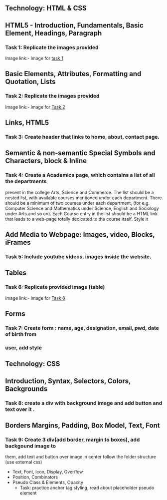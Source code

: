 ## Technology: HTML & CSS

 ## HTML5 - Introduction, Fundamentals, Basic Element, Headings, Paragraph
### Task 1: Replicate the images provided
Image link:- Image for [task 1](https://drive.google.com/file/d/1qL1FOYvaot2PGakKGCqJ0-zu8XwN2Z9H/view)

 ## Basic Elements, Attributes, Formatting and Quotation, Lists
### Task 2: Replicate the images provided
Image link:- Image for [Task 2](https://drive.google.com/file/d/13F5fUXzTymnufZ_9VSM9JIleFQxXzbTm/view)

 ## Links, HTML5
### Task 3: Create header that links to home, about, contact page.

## Semantic & non-semantic Special Symbols and Characters, block & Inline
### Task 4: Create a Academics page, which contains a list of all the departments
present in the college Arts, Science and Commerce. The list should be a
nested list, with available courses mentioned under each department. There
should be a minimum of two courses under each department, (for e.g.
Computer Science and Mathematics under Science, English and Sociology
under Arts and so on). Each Course entry in the list should be a HTML link
that leads to a web-page totally dedicated to the course itself. Style it

## Add Media to Webpage: Images, video, Blocks, iFrames
### Task 5: Include youtube videos, images inside the website.

## Tables
### Task 6: Replicate provided image (table)
Image link:- Image for [Task 6](https://drive.google.com/file/d/1RL9tatZRK1sdR3IZdXRwpEuPmKetBaBh/view)

## Forms
### Task 7: Create form : name, age, designation, email, pwd, date of birth from

### user, add style
## Technology: CSS

## Introduction, Syntax, Selectors, Colors, Backgrounds
### Task 8: create a div with background image and add button and text over it .
## Borders Margins, Padding, Box Model, Text, Font

### Task 9: Create 3 div(add border, margin to boxes), add backgound image to
them, add text and button over image in center follow the folder structure
(use external css)
- Text, Font, Icon, Display, Overflow
- Position, Combinators
- Pseudo Class & Elements, Opacity
  - Task: practice anchor tag styling, read about placeholder pseudo element











